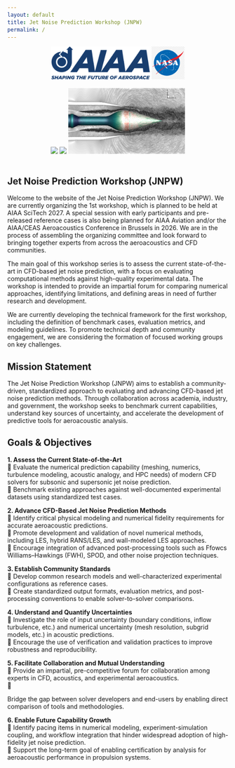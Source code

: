 ```yaml
---
layout: default
title: Jet Noise Prediction Workshop (JNPW)
permalink: /
---
```


<center>
  <img src="/assets/images/AIAA_logo.png" height="75"> 
  <img src="/assets/images/NASA_logo.png" height="75">
</center>
<br>
<center>
  <img src="/assets/images/JetPicture.jpg"  height="150"> 
  <img src="/assets/images/JetPicture2.jpg" height="150"> 
  <img src="/assets/images/JetCFDStich.jpg" height="150">
</center>
<br>

## **Jet Noise Prediction Workshop (JNPW)**
Welcome to the website of the Jet Noise Prediction Workshop (JNPW). We are currently organizing the 1st workshop, which is planned to be held at AIAA SciTech 2027. A special session with early participants and pre-released reference cases is also being planned for AIAA Aviation and/or the AIAA/CEAS Aeroacoustics Conference in Brussels in 2026. We are in the process of assembling the organizing committee and look forward to bringing together experts from across the aeroacoustics and CFD communities.

The main goal of this workshop series is to assess the current state-of-the-art in CFD-based jet noise prediction, with a focus on evaluating computational methods against high-quality experimental data. The workshop is intended to provide an impartial forum for comparing numerical approaches, identifying limitations, and defining areas in need of further research and development.

We are currently developing the technical framework for the first workshop, including the definition of benchmark cases, evaluation metrics, and modeling guidelines. To promote technical depth and community engagement, we are considering the formation of focused working groups on key challenges.


## **Mission Statement**
The Jet Noise Prediction Workshop (JNPW) aims to establish a community-driven, standardized approach to evaluating and advancing CFD-based jet noise prediction methods. Through collaboration across academia, industry, and government, the workshop seeks to benchmark current capabilities, understand key sources of uncertainty, and accelerate the development of predictive tools for aeroacoustic analysis.

## **Goals & Objectives**

<strong>1. Assess the Current State-of-the-Art</strong><br>
🔹 Evaluate the numerical prediction capability (meshing, numerics, turbulence modeling, acoustic analogy, and HPC needs) of modern CFD solvers for subsonic and supersonic jet noise prediction.<br>
🔹 Benchmark existing approaches against well-documented experimental datasets using standardized test cases.

<strong>2. Advance CFD-Based Jet Noise Prediction Methods</strong><br>
🔹 Identify critical physical modeling and numerical fidelity requirements for accurate aeroacoustic predictions.<br>
🔹 Promote development and validation of novel numerical methods, including LES, hybrid RANS/LES, and wall-modeled LES approaches.<br>
🔹 Encourage integration of advanced post-processing tools such as Ffowcs Williams–Hawkings (FWH), SPOD, and other noise projection techniques.<br>

<strong>3. Establish Community Standards</strong><br>
🔹 Develop common research models and well-characterized experimental configurations as reference cases.<br>
🔹 Create standardized output formats, evaluation metrics, and post-processing conventions to enable solver-to-solver comparisons.<br>

<strong>4. Understand and Quantify Uncertainties</strong><br>
🔹 Investigate the role of input uncertainty (boundary conditions, inflow turbulence, etc.) and numerical uncertainty (mesh resolution, subgrid models, etc.) in acoustic predictions.<br>
🔹 Encourage the use of verification and validation practices to improve robustness and reproducibility.<br>

<strong>5. Facilitate Collaboration and Mutual Understanding</strong><br>
🔹 Provide an impartial, pre-competitive forum for collaboration among experts in CFD, acoustics, and experimental aeroacoustics.<br>
🔹 <p>Bridge the gap between solver developers and end-users by enabling direct comparison of tools and methodologies.<br>

<strong>6. Enable Future Capability Growth</strong><br>
🔹 Identify pacing items in numerical modeling, experiment-simulation coupling, and workflow integration that hinder widespread adoption of high-fidelity jet noise prediction.<br>
🔹 Support the long-term goal of enabling certification by analysis for aeroacoustic performance in propulsion systems.<br>


